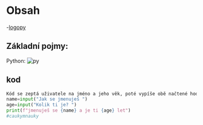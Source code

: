 # Obsah
-[logopy](#Základni_pojmy)
## Základní pojmy:
Python:
![py](https://github.com/user-attachments/assets/1f080371-d995-4c8c-8f16-07bdf5019f9c)


## kod 
```python
Kód se zeptá uživatele na jméno a jeho věk, poté vypíše obě načtené hodnoty
name=input("Jak se jmenuješ ")
age=input("Kolik ti je? ")
print(f"jmenuješ se {name} a je ti {age} let")
#caukymnauky
```
